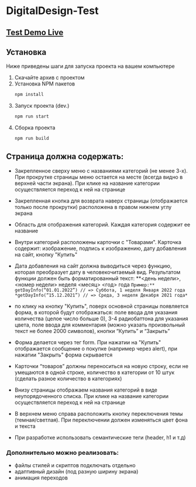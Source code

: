 # DigitalDesign-Test

## [Test Demo Live](https://digital-design-test.vercel.app/)


## Установка

Ниже приведены шаги для запуска проекта на вашем компьютере

1. Скачайте архив с проектом
2. Установка NPM пакетов
   ```sh
   npm install
   ```
4. Запуск проекта (dev.)
   ```js
   npm run start 
   ```
5. Сборка проекта
   ```js
   npm run build
   ```


## Страница должна содержать:
- Закрепленное сверху меню с названиями категорий (не менее 3-х). При прокрутке страницы меню остается на месте (всегда видно в верхней части экрана). При клике на название категории осуществляется переход к ней на странице
- Закрепленная кнопка для возврата наверх страницы (отображается только после прокрутки) расположена в правом нижнем углу экрана
- Область для отображения категорий. Каждая категория содержит ее название
- Внутри категорий расположены карточки с "Товарами". Карточка содержит:
    изображение,
    подпись к изображению,
    дату добавления на сайт,
    кнопку "Купить"
    
- Дата добавления на сайт должна выводиться через функцию, которая преобразует дату в человекочитаемый вид. Результатом функции должен быть форматированный текст: **<день недели>, <номер недели> неделя <месяц> <год> года
`
Пример:** getDayInfo(“01.01.2022”) // => Суббота, 1 неделя Января 2022 года
*getDayInfo(“15.12.2021”) // => Среда, 3 неделя Декабря 2021 года*
`
- по клику на кнопку "Купить", поверх основной страницы появляется форма, в которой будут отображаться:
    поле ввода для указания количества (целое число больше 0),
    3-4 радиобаттона для указания цвета,
    поле ввода для комментария (можно указать произвольный текст не более 2000 символов),
    кнопки “Купить” и “Закрыть”
    
- Форма делается через тег form. При нажатии на "Купить" отображается сообщение о покупке (например через alert), при нажатии "Закрыть" форма скрывается
- Карточки “товаров” должны переноситься на новую строку, если не умещаются в одной строке, количество в категории от 10 штук (сделать разное количество в категориях)
- Внизу страницы отображаем названия категорий в виде неупорядоченного списка. При клике на название категории осуществляется переход к ней на странице
- В верхнем меню справа расположить кнопку переключения темы (темная/светлая). При переключении должен изменяться цвет фона и текста
- При разработке использовать семантические теги (header, h1 и т.д)

### Дополнительно можно реализовать:
- файлы стилей и скриптов подключать отдельно
- адаптивный дизайн (под разную ширину экрана)
- анимация переходов
